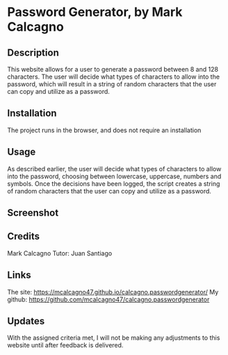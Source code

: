 # Password Generator, by Mark Calcagno

## Description
This website allows for a user to generate a password between 8 and 128 characters.  The user will decide 
what types of characters to allow into the password, which will result in a string of random characters that 
the user can copy and utilize as a password.

## Installation
The project runs in the browser, and does not require an installation

## Usage
As described earlier, the user will decide what types of characters to allow into the password, choosing 
between lowercase, uppercase, numbers and symbols.  Once the decisions have been logged, the script creates 
a string of random characters that the user can copy and utilize as a password.

## Screenshot


## Credits
Mark Calcagno
Tutor: Juan Santiago

## Links
The site: https://mcalcagno47.github.io/calcagno.passwordgenerator/
My github: https://github.com/mcalcagno47/calcagno.passwordgenerator 

## Updates
With the assigned criteria met, I will not be making any adjustments to this website until after feedback is delivered.